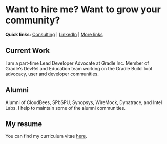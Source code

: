 # Want to hire me? Want to grow your community?

**Quick links:**
[Consulting](../consulting/README.md) |
[LinkedIn](https://www.linkedin.com/in/onenashev/) |
[More links](https://linktr.ee/onenashev)

## Current Work

I am a part-time Lead Developer Advocate at Gradle Inc.
Member of Gradle’s DevRel and Education team working on the Gradle Build Tool advocacy, user and developer communities.

## Alumni

Alumni of CloudBees, SPbSPU, Synopsys, WireMock, Dynatrace, and Intel Labs.
I help to maintain some of the alumni communities.

## My resume

You can find my curriculum vitae [here](./cv.md).
